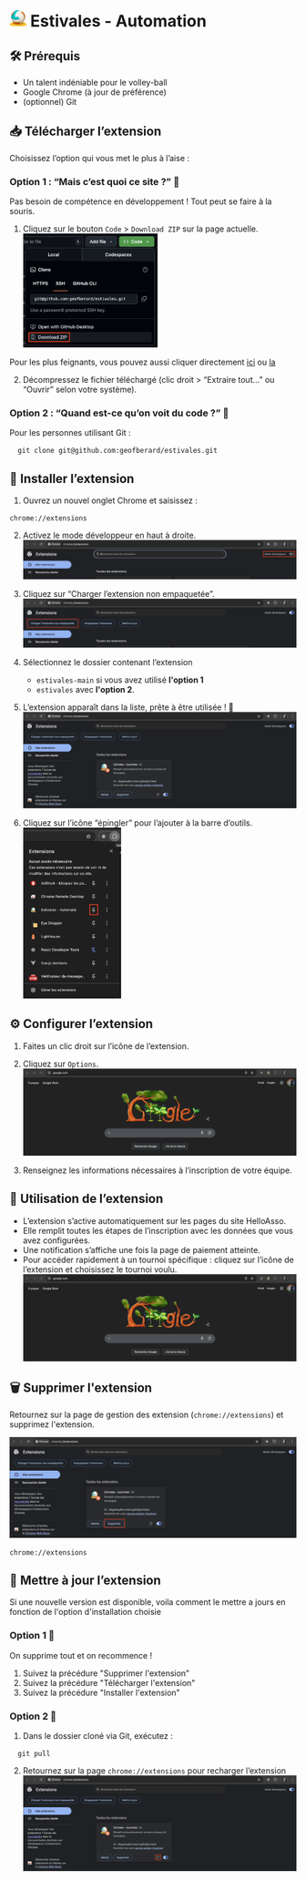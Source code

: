 # <img src="logo.png" alt="logo" height="30"/> Estivales - Automation

## 🛠️ Prérequis

- Un talent indéniable pour le volley-ball
- Google Chrome (à jour de préférence)
- (optionnel) Git

## 📥 Télécharger l’extension

Choisissez l’option qui vous met le plus à l’aise :

### Option 1 : “Mais c’est quoi ce site ?” 🐣

Pas besoin de compétence en développement ! Tout peut se faire à la souris.

1. Cliquez sur le bouton `Code` > `Download ZIP` sur la page actuelle.
   <br/><img src="doc/download.png" alt="download" height="200"/>

Pour les plus feignants, vous pouvez aussi cliquer directement
[ici](https://www.youtube.com/watch?v=dQw4w9WgXcQ&ab_channel=RickAstley) ou
[la](https://github.com/geofberard/estivales/archive/refs/heads/main.zip)

2. Décompressez le fichier téléchargé (clic droit > “Extraire tout…” ou “Ouvrir” selon votre système).

### Option 2 : “Quand est-ce qu’on voit du code ?” 🥷

Pour les personnes utilisant Git :

```shell
  git clone git@github.com:geofberard/estivales.git
```

## 🧩 Installer l’extension

1. Ouvrez un nouvel onglet Chrome et saisissez :

```
chrome://extensions
```

2. Activez le mode développeur en haut à droite.
   ![Developpeur Mode](doc/install-developper-mode.png)

3. Cliquez sur “Charger l’extension non empaquetée”.
   ![Add Extension](doc/install-add-extension.png)

4. Sélectionnez le dossier contenant l’extension
    - `estivales-main` si vous avez utilisé **l'option 1**
    - `estivales` avec **l'option 2**.

5. L’extension apparaît dans la liste, prête à être utilisée ! 🎉
   ![Validate](doc/install-validation.png)

6. Cliquez sur l’icône “épingler” pour l’ajouter à la barre d’outils.
   <br/><img src="doc/install-pin.png" alt="download" height="300"/>

## ⚙️ Configurer l’extension

1. Faites un clic droit sur l’icône de l’extension.

2. Cliquez sur `Options`.
   ![Configure](doc/configure.gif)

3. Renseignez les informations nécessaires à l’inscription de votre équipe.

## 🚀 Utilisation de l’extension

- L’extension s’active automatiquement sur les pages du site HelloAsso.
- Elle remplit toutes les étapes de l’inscription avec les données que vous avez configurées.
- Une notification s’affiche une fois la page de paiement atteinte.
- Pour accéder rapidement à un tournoi spécifique : cliquez sur l’icône de l’extension et choisissez le tournoi voulu.
![Use](doc/use.gif)

## 🗑️ Supprimer l'extension

Retournez sur la page de gestion des extension (`chrome://extensions`) et supprimez l'extension.

![Remove](doc/remove.png)

```
chrome://extensions
```

## 🔄 Mettre à jour l’extension

Si une nouvelle version est disponible, voila comment le mettre a jours en fonction de l'option d'installation choisie

### Option 1 🐣

On supprime tout et on recommence !

1. Suivez la précédure "Supprimer l'extension"
2. Suivez la précédure "Télécharger l'extension"
3. Suivez la précédure "Installer l'extension"

### Option 2 🥷

1. Dans le dossier cloné via Git, exécutez :

```shell
  git pull
```

2. Retournez sur la page `chrome://extensions` pour recharger l’extension
![Update](doc/update.png)



